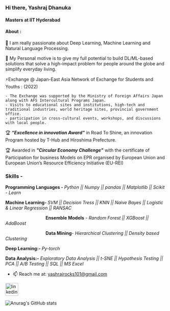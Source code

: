 ### Hi there, Yashraj Dhanuka

#### Masters at IIT Hyderabad
#### About :

🔭 I am really passionate about Deep Learning, Machine Learning and Natural Language Processing. 

💬 My Personal motive is to give my full potential to build DL/ML-based solutions that solve a high-impact problem for people around the globe and simplify everyday living.

⚡Exchange @ Japan-East Asia Network of Exchange for Students and Youths : (2022) <br>

    - The Exchange was supported by the Ministry of Foreign Affairs Japan along with AFS Intercultural Programs Japan.
    - Visits to educational sites and institutions, high-tech and traditional industries, world heritage sites, provincial government office.
    - participation in cross-cultural events, workshops, and discussions with local people.

🏆 <b><i>“Excellence in innovation Award”</b></i> in Road To Shine, an innovation Program hosted by T-Hub and Hiroshima Prefecture.

🏆 Awarded in <b><i>"Circular Economy Challenge"</b></i> with the certificate of Participation for business Models on EPR organised by European Union and European Union’s Resource Efficiency Initiative (EU-REI)

### Skills -

<b>Programming Languages - </b>    <i>Python  || Numpy || pandas || Matplotlib || Scikit - Learn</br></i>

<b>Machine Learning-  </b><i>  SVM || Decision Tress || KNN || Naive Bayes || Logistic & Linear Regression || RANSAC</br></i>

&emsp;&emsp;&emsp;&emsp;&emsp;&emsp;&emsp;&emsp;&emsp;<b>Ensemble Models</b>  -<i> Random Forest || XGBoost || AdaBoost</br></i>

&emsp;&emsp;&emsp;&emsp;&emsp;&emsp;&emsp;&emsp;&emsp;<b>Data Mining</b>- <i> Hierarchical Clustering || Density based Clustering</br></i>
                        
<b>Deep Learning:- </b> <i> Py-torch </br></i>

<b>Data Analysis:-</b> <i> Exploratory Data Analysis || t-SNE || Hypothesis Testing || PCA || A/B Testing || SQL || MS Excel </br></i>

- 📫 Reach me at: yashrajrocks101@gmail.com

[<img src='https://cdn.jsdelivr.net/npm/simple-icons@3.0.1/icons/linkedin.svg' alt='linkedin' height='40'>](https://www.linkedin.com/in/yashraj-dhanuka-554975153/)

![Anurag's GitHub stats](https://github-readme-stats.vercel.app/api?username=yashraj-code&theme=dark&show_icons=true)
